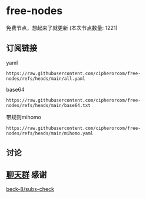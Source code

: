 # free-nodes
免费节点，想起来了就更新 (本次节点数量: 1221)

## 订阅链接
yaml
```text
https://raw.githubusercontent.com/cipherorcom/free-nodes/refs/heads/main/all.yaml
```
base64
```text
https://raw.githubusercontent.com/cipherorcom/free-nodes/refs/heads/main/base64.txt
```
带规则mihomo
```text
https://raw.githubusercontent.com/cipherorcom/free-nodes/refs/heads/main/mihomo.yaml
```
讨论
----
[聊天群](https://t.me/cipheror_com)
感谢
----
[beck-8/subs-check](https://github.com/beck-8/subs-check)
